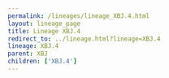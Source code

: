```yaml
---
permalink: /lineages/lineage_XBJ.4.html
layout: lineage_page
title: Lineage XBJ.4
redirect_to: ../lineage.html?lineage=XBJ.4
lineage: XBJ.4
parent: XBJ
children: ['XBJ.4']
---
```

